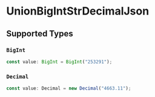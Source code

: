 # UnionBigIntStrDecimalJson


## Supported Types

### `BigInt`

```typescript
const value: BigInt = BigInt("253291");
```

### `Decimal`

```typescript
const value: Decimal = new Decimal("4663.11");
```

